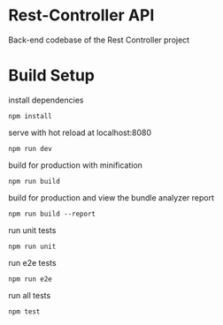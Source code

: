 # Rest-Controller API
Back-end codebase of the Rest Controller project

# Build Setup

install dependencies 

`npm install`

serve with hot reload at localhost:8080 

`npm run dev`

build for production with minification  

`npm run build`

build for production and view the bundle analyzer report  

`npm run build --report`

run unit tests  

`npm run unit`

run e2e tests 

`npm run e2e`

run all tests 

`npm test`
